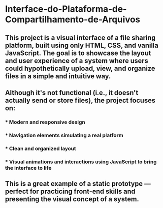 # Interface-do-Plataforma-de-Compartilhamento-de-Arquivos

## This project is a visual interface of a file sharing platform, built using only HTML, CSS, and vanilla JavaScript. The goal is to showcase the layout and user experience of a system where users could hypothetically upload, view, and organize files in a simple and intuitive way.

## Although it's not functional (i.e., it doesn't actually send or store files), the project focuses on:

### * Modern and responsive design
### * Navigation elements simulating a real platform
### * Clean and organized layout
### * Visual animations and interactions using JavaScript to bring the interface to life

## This is a great example of a static prototype — perfect for practicing front-end skills and presenting the visual concept of a system.
